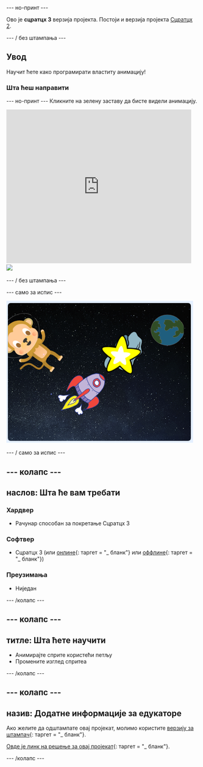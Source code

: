 \--- но-принт \---

Ово је **сцратцх 3** верзија пројекта. Постоји и верзија пројекта [Сцратцх 2](https://projects.raspberrypi.org/en/projects/lost-in-space-scratch2).

\--- / без штампања \---

## Увод

Научит ћете како програмирати властиту анимацију!

### Шта ћеш направити

\--- но-принт \--- Кликните на зелену заставу да бисте видели анимацију.

<div class="scratch-preview">
  <iframe allowtransparency="true" width="485" height="402" src="https://scratch.mit.edu/projects/embed/276873231/?autostart=false" frameborder="0" scrolling="no"></iframe>
  <img src="images/space-final.png">
</div>

\--- / без штампања \---

\--- само за испис \---

![Комплетан пројекат](images/showcase_static.png)

\--- / само за испис \---

## \--- колапс \---

## наслов: Шта ће вам требати

### Хардвер

+ Рачунар способан за покретање Сцратцх 3

### Софтвер

+ Сцратцх 3 (или [онлине](http://rpf.io/scratchon){: таргет = "_ бланк"} или [оффлине](http://rpf.io/scratchoff){: таргет = "_ бланк"})

### Преузимања

+ Ниједан

\--- /колапс \---

## \--- колапс \---

## титле: Шта ћете научити

+ Анимирајте сприте користећи петљу
+ Промените изглед спритеа

\--- /колапс \---

## \--- колапс \---

## назив: Додатне информације за едукаторе

Ако желите да одштампате овај пројекат, молимо користите [верзију за штампач](https://projects.raspberrypi.org/en/projects/lost-in-space/print){: таргет = "_ бланк"}.

[Овде је линк на решење за овај пројекат](http://rpf.io/p/en/lost-in-space-get){: таргет = "_ бланк"}.

\--- /колапс \---